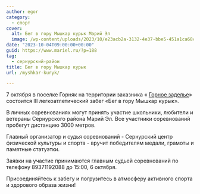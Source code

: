 ```yaml
---
author: egor
category:
  - спорт
cover:
  alt: Бег в гору Мышкар курык Марий Эл
  image: /wp-content/uploads/2023/10/e23acb2a-3132-4e37-bbe5-451a1ca68c30.png
date: "2023-10-04T09:00:00+00:00"
guid: https://www.mariel.ru/?p=188
tag:
  - сернурский-район
title: Бег в гору Мышкар курык
url: /myshkar-kuryk/

---
```

7 октября в поселке Горняк на территории заказника « [Горное заделье](/kamenolomni-marij-el-gornoe-zadele/)» состоится III легкоатлетический забег «Бег в гору Мышкар курык».

В личных соревнованиях могут принять участие школьники, любители и ветераны Сернурского района Марий Эл. Все участники соревнований пробегут дистанцию 3000 метров.

Главный организатор и судья соревнований \- Сернурский центр физической культуры и спорта \- вручит победителям медали, грамоты и памятные статуэтки.

Заявки на участие принимаются главным судьей соревнований по телефону 89371192088 до 15:00, 6 октября.

Присоединяйтесь к забегу и погрузитесь в атмосферу активного спорта и здорового образа жизни!
